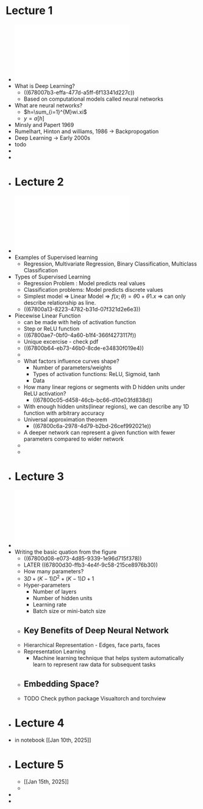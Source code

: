 # Lecture 1
- ![L1.pdf](../assets/L1_1736443730816_0.pdf)
- What is Deep Learning?
	- ((678007b3-effa-477d-a5ff-6f13341d227c))
	- Based on computational models called neural networks
- What are neural networks?
	- $h=\sum_{i=1}^{M}wi.xi$
	- $y=a\left\lbrack h\right\rbrack$
- Minsly and Papert 1969
- Rumelhart, Hinton and williams, 1986 -> Backpropogation
- Deep Learning -> Early 2000s
- todo
-
-
- # Lecture 2
- ![L2_Slides.pdf](../assets/L2_Slides_1736444175435_0.pdf)
- Examples of Supervised learning
	- Regression, Multivariate Regression, Binary Classification, Multiclass Classification
- Types of Supervised Learning
	- Regression Problem : Model predicts real values
	- Classification problems: Model predicts discrete values
	- Simplest model => Linear Model => $f\left(x;\theta\right)=\theta0+\theta1.x$ => can only describe relationship as line.
	- ((67800a13-8223-4782-b31d-07f321d2e6e3))
- Piecewise Linear Function
	- can be made with help of activation function
	- Step or ReLU function
	- ((67800ae7-0bf0-4a60-b1f4-366f4273117f))
	- Unique excercise - check pdf
	- ((67800b64-eb73-46b0-8cde-e34830f019e4))
	-
	- What factors influence curves shape?
		- Number of parameters/weights
		- Types of activation functions: ReLU, Sigmoid, tanh
		- Data
	- How many linear regions or segments with D hidden units under ReLU activation?
		- ((67800c05-d458-46cb-bc66-d10e03fd838d))
	- With enough hidden units(linear regions), we can describe any 1D function with arbitrary accuracy
	- Universal approximation theorem
		- ((67800c6a-2978-4d79-b2bd-26cef992021e))
	- A deeper network can represent a given function with fewer parameters compared to wider network
	-
	-
- # Lecture 3
- ![L3_slides.pdf](../assets/L3_slides_1736445139169_0.pdf)
- Writing the basic quation from the figure
	- ((67800d08-e073-4d85-9339-1e96d715f378))
	- LATER ((67800d30-ffb3-4e4f-9c58-215ce8976b30))
	- How many parameters?
	- $3D+\left(K-1\right)D^2+\left(K-1\right)D+1$
	- Hyper-parameters
		- Number of layers
		- Number of hidden units
		- Learning rate
		- Batch size or mini-batch size
	- ## Key Benefits of Deep Neural Network
	- Hierarchical Representation - Edges, face parts, faces
	- Representation Learning
		- Machine learning technique that helps system automatically learn to represent raw data for subsequent tasks
	- ## Embedding Space?
	- TODO Check python package Visualtorch and torchview
- # Lecture 4
- in notebook [[Jan 10th, 2025]]
- # Lecture 5
	- [[Jan 15th, 2025]]
	-
-
-